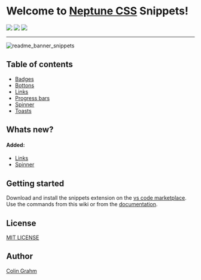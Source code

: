 # Welcome to [Neptune CSS](https://neptunecss.org) Snippets!

![](https://img.shields.io/github/v/tag/neptune-css/neptune-snippets?color=%2300AACC) ![](https://img.shields.io/npm/dm/@neptune-css/neptune-snippets?color=%2300AACC) ![](https://img.shields.io/npm/l/@neptune-css/neptune-snippets?color=%2300AACC) 

***

![readme_banner_snippets](https://github.com/neptune-css/neptune-snippets/assets/122671813/b6457f69-014c-4972-abf0-a46c26ac0fa8)

## Table of contents

- [Badges](https://github.com/neptune-css/neptune-snippets/wiki/Badges)
- [Bottons](https://github.com/neptune-css/neptune-snippets/wiki/Buttons)
- [Links](https://github.com/neptune-css/neptune-snippets/wiki/Links)
- [Progress bars](https://github.com/neptune-css/neptune-snippets/wiki/Progress-bars)
- [Spinner](https://github.com/neptune-css/neptune-snippets/wiki/Spinner)
- [Toasts](https://github.com/neptune-css/neptune-snippets/wiki/Toasts)

## Whats new?

#### Added:

- [Links](#links)
- [Spinner](#spinner)

## Getting started

Download and install the snippets extension on the [vs code marketplace](https://marketplace.visualstudio.com/items?itemName=NeptuneCSS.neptune-snippets). Use the commands from this wiki or from the [documentation](https://neptune-css.gitbook.io/neptune-css-docs/vs-code-snippets).

## License

[MIT LICENSE](https://github.com/neptune-css/neptune-snippets/blob/main/LICENSE)

## Author

[Colin Grahm](https://github.com/CGWebDev2003)
